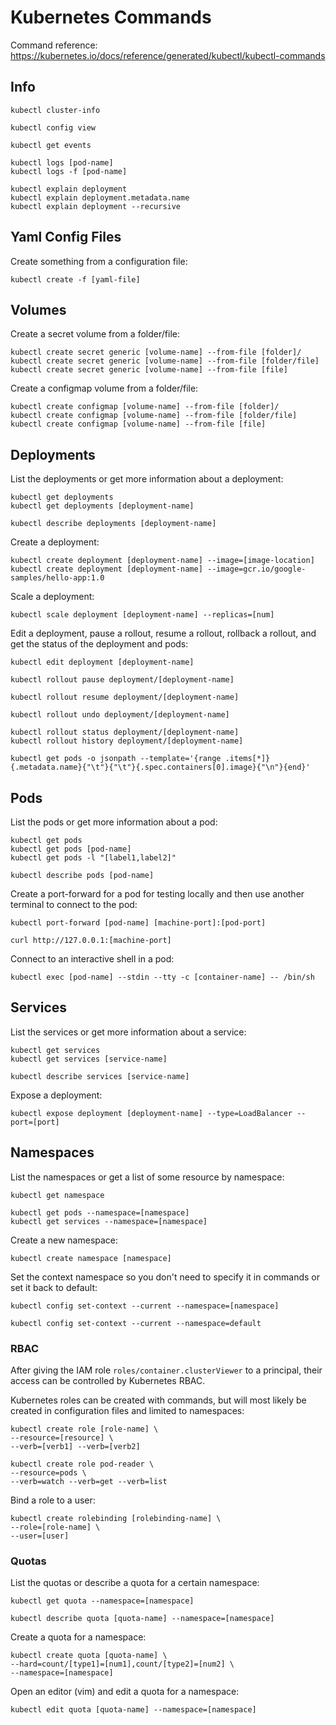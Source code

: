 # Kubernetes Commands

Command reference: https://kubernetes.io/docs/reference/generated/kubectl/kubectl-commands

## Info

```
kubectl cluster-info

kubectl config view

kubectl get events

kubectl logs [pod-name]
kubectl logs -f [pod-name]

kubectl explain deployment
kubectl explain deployment.metadata.name
kubectl explain deployment --recursive
```

## Yaml Config Files

Create something from a configuration file:

```
kubectl create -f [yaml-file]
```

## Volumes

Create a secret volume from a folder/file:

```
kubectl create secret generic [volume-name] --from-file [folder]/
kubectl create secret generic [volume-name] --from-file [folder/file]
kubectl create secret generic [volume-name] --from-file [file]
```

Create a configmap volume from a folder/file:

```
kubectl create configmap [volume-name] --from-file [folder]/
kubectl create configmap [volume-name] --from-file [folder/file]
kubectl create configmap [volume-name] --from-file [file]
```

## Deployments

List the deployments or get more information about a deployment:

```
kubectl get deployments
kubectl get deployments [deployment-name]

kubectl describe deployments [deployment-name]
```

Create a deployment:

```
kubectl create deployment [deployment-name] --image=[image-location]
kubectl create deployment [deployment-name] --image=gcr.io/google-samples/hello-app:1.0
```

Scale a deployment:

```
kubectl scale deployment [deployment-name] --replicas=[num]
```

Edit a deployment, pause a rollout, resume a rollout, rollback a rollout, and get the status of the deployment and pods:

```
kubectl edit deployment [deployment-name]

kubectl rollout pause deployment/[deployment-name]

kubectl rollout resume deployment/[deployment-name]

kubectl rollout undo deployment/[deployment-name]

kubectl rollout status deployment/[deployment-name]
kubectl rollout history deployment/[deployment-name]

kubectl get pods -o jsonpath --template='{range .items[*]}{.metadata.name}{"\t"}{"\t"}{.spec.containers[0].image}{"\n"}{end}'
```

## Pods

List the pods or get more information about a pod:

```
kubectl get pods
kubectl get pods [pod-name]
kubectl get pods -l "[label1,label2]"

kubectl describe pods [pod-name]
```

Create a port-forward for a pod for testing locally and then use another terminal to connect to the pod:

```
kubectl port-forward [pod-name] [machine-port]:[pod-port]

curl http://127.0.0.1:[machine-port]
```

Connect to an interactive shell in a pod:

```
kubectl exec [pod-name] --stdin --tty -c [container-name] -- /bin/sh
```

## Services

List the services or get more information about a service:

```
kubectl get services
kubectl get services [service-name]

kubectl describe services [service-name]
```

Expose a deployment:

```
kubectl expose deployment [deployment-name] --type=LoadBalancer --port=[port]
```

## Namespaces

List the namespaces or get a list of some resource by namespace:

```
kubectl get namespace

kubectl get pods --namespace=[namespace]
kubectl get services --namespace=[namespace]
```

Create a new namespace:

```
kubectl create namespace [namespace]
```

Set the context namespace so you don't need to specify it in commands or set it back to default:

```
kubectl config set-context --current --namespace=[namespace]

kubectl config set-context --current --namespace=default
```

### RBAC

After giving the IAM role `roles/container.clusterViewer` to a principal, their access can be controlled by Kubernetes RBAC.

Kubernetes roles can be created with commands, but will most likely be created in configuration files and limited to namespaces:

```
kubectl create role [role-name] \
--resource=[resource] \
--verb=[verb1] --verb=[verb2]

kubectl create role pod-reader \
--resource=pods \
--verb=watch --verb=get --verb=list
```

Bind a role to a user:

```
kubectl create rolebinding [rolebinding-name] \
--role=[role-name] \
--user=[user]
```

### Quotas

List the quotas or describe a quota for a certain namespace:

```
kubectl get quota --namespace=[namespace]

kubectl describe quota [quota-name] --namespace=[namespace]
```

Create a quota for a namespace:

```
kubectl create quota [quota-name] \
--hard=count/[type1]=[num1],count/[type2]=[num2] \
--namespace=[namespace]
```

Open an editor (vim) and edit a quota for a namespace:

```
kubectl edit quota [quota-name] --namespace=[namespace]
```
